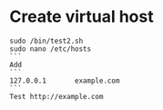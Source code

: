 # Create virtual host
````
sudo /bin/test2.sh
sudo nano /etc/hosts
```
Add
```
127.0.0.1       example.com
```
Test http://example.com